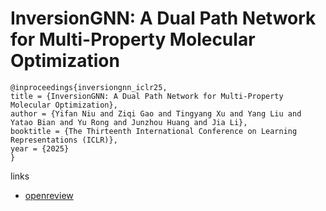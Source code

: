 # InversionGNN: A Dual Path Network for Multi-Property Molecular Optimization

```
@inproceedings{inversiongnn_iclr25,
title = {InversionGNN: A Dual Path Network for Multi-Property Molecular Optimization},
author = {Yifan Niu and Ziqi Gao and Tingyang Xu and Yang Liu and Yatao Bian and Yu Rong and Junzhou Huang and Jia Li},
booktitle = {The Thirteenth International Conference on Learning Representations (ICLR)},
year = {2025}
}
```

links
- [openreview](https://openreview.net/forum?id=nYPuSzGE3X)
